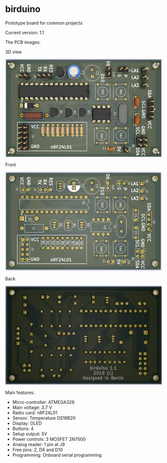 # birduino
Prototype board for common projects

Current version: 1.1

The PCB images:

3D view

![birduino 1.0 PCB](images/birduino1.0.pcb.png)

Front

![birduino 1.0 PCB front](images/birduino1.0.pcb.front.png)

Back

![birduino 1.0 PCB back](images/birduino1.0.pcb.back.png)

Main features:

  * Micro-controller: ATMEGA328
  * Main voltage: 3.7 V
  * Radio card: nRF24L01
  * Sensor: Temperature DS18B20
  * Display: OLED
  * Buttons: 4
  * Setup output: 5V
  * Power controls: 3 MOSFET 2N7000
  * Analog reader: 1 pin at J9
  * Free pins: 2, D6 and D10
  * Programming: Onboard serial programming
